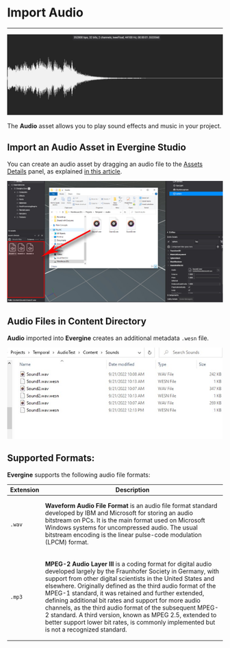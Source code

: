 # Import Audio
---
![Audio header](images/importAudios.jpg)

The **Audio** asset allows you to play sound effects and music in your project.

## Import an Audio Asset in Evergine Studio
You can create an audio asset by dragging an audio file to the [Assets Details](../evergine_studio/interface.md) panel, as explained [in this article](../evergine_studio/assets/create.md).

![Create new audio menu option](images/import_audio.jpg)

## Audio Files in Content Directory
**Audio** imported into **Evergine** creates an additional metadata `.wesn` file.

![Audio file](images/audioFile.jpg)

## Supported Formats:
**Evergine** supports the following audio file formats:

| Extension | Description | 
| ----| ----| 
| `.wav`| <div><p>**Waveform Audio File Format** is an audio file format standard developed by IBM and Microsoft for storing an audio bitstream on PCs. It is the main format used on Microsoft Windows systems for uncompressed audio. The usual bitstream encoding is the linear pulse-code modulation (LPCM) format. </p></div>|
| `.mp3` | <div><p>**MPEG-2 Audio Layer III** is a coding format for digital audio developed largely by the Fraunhofer Society in Germany, with support from other digital scientists in the United States and elsewhere. Originally defined as the third audio format of the MPEG-1 standard, it was retained and further extended, defining additional bit rates and support for more audio channels, as the third audio format of the subsequent MPEG-2 standard. A third version, known as MPEG 2.5, extended to better support lower bit rates, is commonly implemented but is not a recognized standard.</p></div>|
